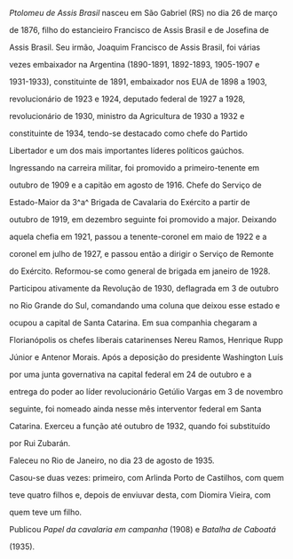 

*Ptolomeu de Assis Brasil* nasceu em São Gabriel (RS) no dia 26 de março

de 1876, filho do estancieiro Francisco de Assis Brasil e de Josefina de

Assis Brasil. Seu irmão, Joaquim Francisco de Assis Brasil, foi várias

vezes embaixador na Argentina (1890-1891, 1892-1893, 1905-1907 e

1931-1933), constituinte de 1891, embaixador nos EUA de 1898 a 1903,

revolucionário de 1923 e 1924, deputado federal de 1927 a 1928,

revolucionário de 1930, ministro da Agricultura de 1930 a 1932 e

constituinte de 1934, tendo-se destacado como chefe do Partido

Libertador e um dos mais importantes líderes políticos gaúchos.



Ingressando na carreira militar, foi promovido a primeiro-tenente em

outubro de 1909 e a capitão em agosto de 1916. Chefe do Serviço de

Estado-Maior da 3^a^ Brigada de Cavalaria do Exército a partir de

outubro de 1919, em dezembro seguinte foi promovido a major. Deixando

aquela chefia em 1921, passou a tenente-coronel em maio de 1922 e a

coronel em julho de 1927, e passou então a dirigir o Serviço de Remonte

do Exército. Reformou-se como general de brigada em janeiro de 1928.



Participou ativamente da Revolução de 1930, deflagrada em 3 de outubro

no Rio Grande do Sul, comandando uma coluna que deixou esse estado e

ocupou a capital de Santa Catarina. Em sua companhia chegaram a

Florianópolis os chefes liberais catarinenses Nereu Ramos, Henrique Rupp

Júnior e Antenor Morais. Após a deposição do presidente Washington Luís

por uma junta governativa na capital federal em 24 de outubro e a

entrega do poder ao líder revolucionário Getúlio Vargas em 3 de novembro

seguinte, foi nomeado ainda nesse mês interventor federal em Santa

Catarina. Exerceu a função até outubro de 1932, quando foi substituído

por Rui Zubarán.



Faleceu no Rio de Janeiro, no dia 23 de agosto de 1935.



Casou-se duas vezes: primeiro, com Arlinda Porto de Castilhos, com quem

teve quatro filhos e, depois de enviuvar desta, com Diomira Vieira, com

quem teve um filho.



Publicou *Papel da cavalaria em campanha* (1908) e *Batalha de Caboatá*

(1935).



